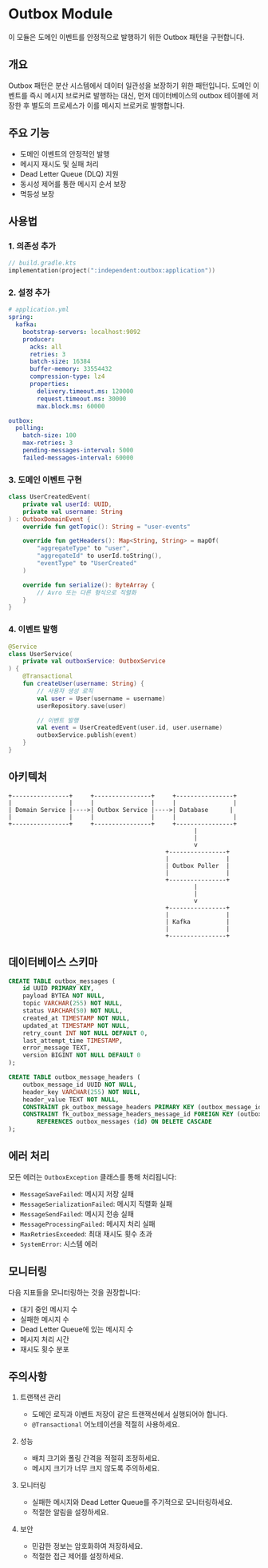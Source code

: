 # Outbox Module

이 모듈은 도메인 이벤트를 안정적으로 발행하기 위한 Outbox 패턴을 구현합니다.

## 개요

Outbox 패턴은 분산 시스템에서 데이터 일관성을 보장하기 위한 패턴입니다. 도메인 이벤트를 즉시 메시지 브로커로 발행하는 대신,
먼저 데이터베이스의 outbox 테이블에 저장한 후 별도의 프로세스가 이를 메시지 브로커로 발행합니다.

## 주요 기능

- 도메인 이벤트의 안정적인 발행
- 메시지 재시도 및 실패 처리
- Dead Letter Queue (DLQ) 지원
- 동시성 제어를 통한 메시지 순서 보장
- 멱등성 보장

## 사용법

### 1. 의존성 추가

```kotlin
// build.gradle.kts
implementation(project(":independent:outbox:application"))
```

### 2. 설정 추가

```yaml
# application.yml
spring:
  kafka:
    bootstrap-servers: localhost:9092
    producer:
      acks: all
      retries: 3
      batch-size: 16384
      buffer-memory: 33554432
      compression-type: lz4
      properties:
        delivery.timeout.ms: 120000
        request.timeout.ms: 30000
        max.block.ms: 60000

outbox:
  polling:
    batch-size: 100
    max-retries: 3
    pending-messages-interval: 5000
    failed-messages-interval: 60000
```

### 3. 도메인 이벤트 구현

```kotlin
class UserCreatedEvent(
    private val userId: UUID,
    private val username: String
) : OutboxDomainEvent {
    override fun getTopic(): String = "user-events"

    override fun getHeaders(): Map<String, String> = mapOf(
        "aggregateType" to "user",
        "aggregateId" to userId.toString(),
        "eventType" to "UserCreated"
    )

    override fun serialize(): ByteArray {
        // Avro 또는 다른 형식으로 직렬화
    }
}
```

### 4. 이벤트 발행

```kotlin
@Service
class UserService(
    private val outboxService: OutboxService
) {
    @Transactional
    fun createUser(username: String) {
        // 사용자 생성 로직
        val user = User(username = username)
        userRepository.save(user)

        // 이벤트 발행
        val event = UserCreatedEvent(user.id, user.username)
        outboxService.publish(event)
    }
}
```

## 아키텍처

```
+----------------+     +----------------+     +----------------+
|                |     |                |     |                |
| Domain Service |---->| Outbox Service |---->| Database      |
|                |     |                |     |                |
+----------------+     +----------------+     +----------------+
                                                    |
                                                    |
                                                    v
                                            +----------------+
                                            |                |
                                            | Outbox Poller  |
                                            |                |
                                            +----------------+
                                                    |
                                                    |
                                                    v
                                            +----------------+
                                            |                |
                                            | Kafka          |
                                            |                |
                                            +----------------+
```

## 데이터베이스 스키마

```sql
CREATE TABLE outbox_messages (
    id UUID PRIMARY KEY,
    payload BYTEA NOT NULL,
    topic VARCHAR(255) NOT NULL,
    status VARCHAR(50) NOT NULL,
    created_at TIMESTAMP NOT NULL,
    updated_at TIMESTAMP NOT NULL,
    retry_count INT NOT NULL DEFAULT 0,
    last_attempt_time TIMESTAMP,
    error_message TEXT,
    version BIGINT NOT NULL DEFAULT 0
);

CREATE TABLE outbox_message_headers (
    outbox_message_id UUID NOT NULL,
    header_key VARCHAR(255) NOT NULL,
    header_value TEXT NOT NULL,
    CONSTRAINT pk_outbox_message_headers PRIMARY KEY (outbox_message_id, header_key),
    CONSTRAINT fk_outbox_message_headers_message_id FOREIGN KEY (outbox_message_id)
        REFERENCES outbox_messages (id) ON DELETE CASCADE
);
```

## 에러 처리

모든 에러는 `OutboxException` 클래스를 통해 처리됩니다:

- `MessageSaveFailed`: 메시지 저장 실패
- `MessageSerializationFailed`: 메시지 직렬화 실패
- `MessageSendFailed`: 메시지 전송 실패
- `MessageProcessingFailed`: 메시지 처리 실패
- `MaxRetriesExceeded`: 최대 재시도 횟수 초과
- `SystemError`: 시스템 에러

## 모니터링

다음 지표들을 모니터링하는 것을 권장합니다:

- 대기 중인 메시지 수
- 실패한 메시지 수
- Dead Letter Queue에 있는 메시지 수
- 메시지 처리 시간
- 재시도 횟수 분포

## 주의사항

1. 트랜잭션 관리
   - 도메인 로직과 이벤트 저장이 같은 트랜잭션에서 실행되어야 합니다.
   - `@Transactional` 어노테이션을 적절히 사용하세요.

2. 성능
   - 배치 크기와 폴링 간격을 적절히 조정하세요.
   - 메시지 크기가 너무 크지 않도록 주의하세요.

3. 모니터링
   - 실패한 메시지와 Dead Letter Queue를 주기적으로 모니터링하세요.
   - 적절한 알림을 설정하세요.

4. 보안
   - 민감한 정보는 암호화하여 저장하세요.
   - 적절한 접근 제어를 설정하세요.
